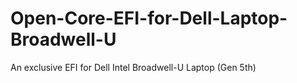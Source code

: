# Open-Core-EFI-for-Dell-Laptop-Broadwell-U
An exclusive EFI for Dell Intel Broadwell-U Laptop (Gen 5th)
